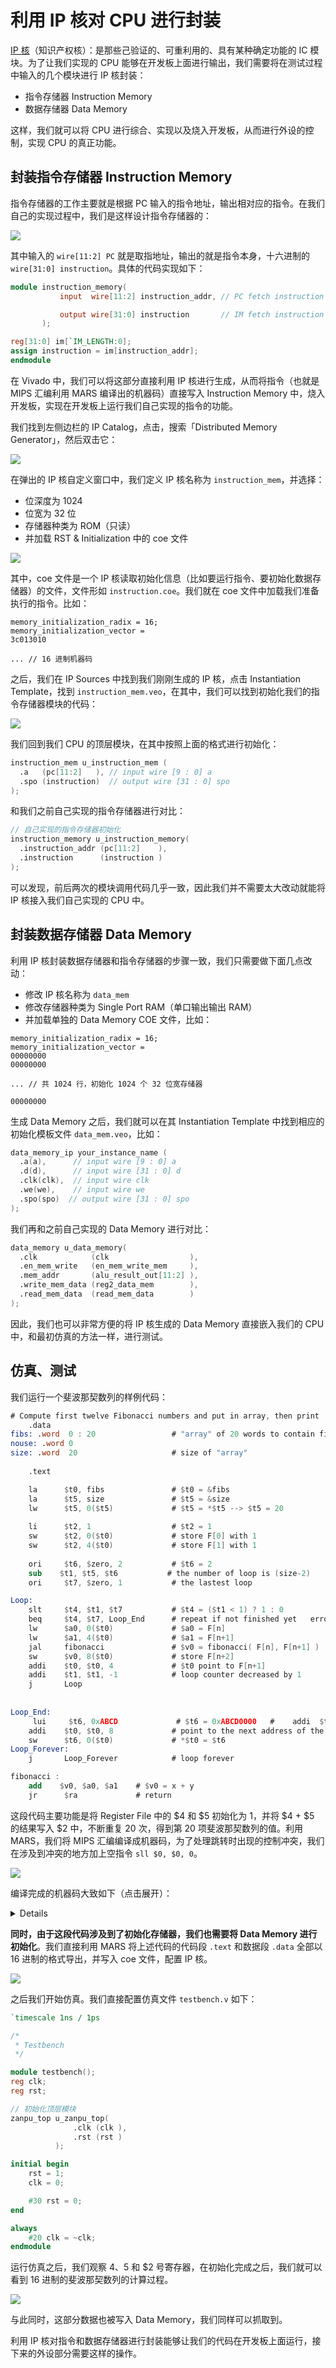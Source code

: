 # 利用 IP 核对 CPU 进行封装

[IP 核](https://china.xilinx.com/products/intellectual-property.html)（知识产权核）：是那些己验证的、可重利用的、具有某种确定功能的 IC 模块。为了让我们实现的 CPU 能够在开发板上面进行输出，我们需要将在测试过程中输入的几个模块进行 IP 核封装：

- 指令存储器 Instruction Memory
- 数据存储器 Data Memory

这样，我们就可以将 CPU 进行综合、实现以及烧入开发板，从而进行外设的控制，实现 CPU 的真正功能。

## 封装指令存储器 Instruction Memory

指令存储器的工作主要就是根据 PC 输入的指令地址，输出相对应的指令。在我们自己的实现过程中，我们是这样设计指令存储器的：

![](https://i.loli.net/2019/09/11/sVtQyuGh4nCpkLw.png)

其中输入的 `wire[11:2] PC` 就是取指地址，输出的就是指令本身，十六进制的 `wire[31:0] instruction`。具体的代码实现如下：

```verilog
module instruction_memory(
           input  wire[11:2] instruction_addr, // PC fetch instruction address

           output wire[31:0] instruction       // IM fetch instruction from register
       );

reg[31:0] im[`IM_LENGTH:0];
assign instruction = im[instruction_addr];
endmodule
```

在 Vivado 中，我们可以将这部分直接利用 IP 核进行生成，从而将指令（也就是 MIPS 汇编利用 MARS 编译出的机器码）直接写入 Instruction Memory 中，烧入开发板，实现在开发板上运行我们自己实现的指令的功能。

我们找到左侧边栏的 IP Catalog，点击，搜索「Distributed Memory Generator」，然后双击它：

![](https://i.loli.net/2019/09/11/2U8GNW7jMLtYTuZ.png)

在弹出的 IP 核自定义窗口中，我们定义 IP 核名称为 `instruction_mem`，并选择：

- 位深度为 1024
- 位宽为 32 位
- 存储器种类为 ROM（只读）
- 并加载 RST & Initialization 中的 coe 文件

![](https://i.loli.net/2019/09/11/bdgu3DmlZCTjq7p.png)

其中，coe 文件是一个 IP 核读取初始化信息（比如要运行指令、要初始化数据存储器）的文件，文件形如 `instruction.coe`。我们就在 coe 文件中加载我们准备执行的指令。比如：

```
memory_initialization_radix = 16;
memory_initialization_vector =
3c013010

... // 16 进制机器码
```

之后，我们在 IP Sources 中找到我们刚刚生成的 IP 核，点击 Instantiation Template，找到 `instruction_mem.veo`，在其中，我们可以找到初始化我们的指令存储器模块的代码：

![](https://i.loli.net/2019/09/11/eGZSsv9Bfxi1y2c.png)

我们回到我们 CPU 的顶层模块，在其中按照上面的格式进行初始化：

```verilog
instruction_mem u_instruction_mem (
  .a   (pc[11:2]   ), // input wire [9 : 0] a
  .spo (instruction)  // output wire [31 : 0] spo
);
```

和我们之前自己实现的指令存储器进行对比：

```verilog
// 自己实现的指令存储器初始化
instruction_memory u_instruction_memory(
  .instruction_addr (pc[11:2]    ),
  .instruction      (instruction )
);
```

可以发现，前后两次的模块调用代码几乎一致，因此我们并不需要太大改动就能将 IP 核接入我们自己实现的 CPU 中。

## 封装数据存储器 Data Memory

利用 IP 核封装数据存储器和指令存储器的步骤一致，我们只需要做下面几点改动：

- 修改 IP 核名称为 `data_mem`
- 修改存储器种类为 Single Port RAM（单口输出输出 RAM）
- 并加载单独的 Data Memory COE 文件，比如：

```
memory_initialization_radix = 16;
memory_initialization_vector =
00000000
00000000

... // 共 1024 行，初始化 1024 个 32 位宽存储器

00000000
```

生成 Data Memory 之后，我们就可以在其 Instantiation Template 中找到相应的初始化模板文件 `data_mem.veo`，比如：

```verilog
data_memory_ip your_instance_name (
  .a(a),      // input wire [9 : 0] a
  .d(d),      // input wire [31 : 0] d
  .clk(clk),  // input wire clk
  .we(we),    // input wire we
  .spo(spo)  // output wire [31 : 0] spo
);
```

我们再和之前自己实现的 Data Memory 进行对比：

```verilog
data_memory u_data_memory(
  .clk            (clk                  ),
  .en_mem_write   (en_mem_write_mem     ),
  .mem_addr       (alu_result_out[11:2] ),
  .write_mem_data (reg2_data_mem        ),
  .read_mem_data  (read_mem_data        )
);
```

因此，我们也可以非常方便的将 IP 核生成的 Data Memory 直接嵌入我们的 CPU 中，和最初仿真的方法一样，进行测试。

## 仿真、测试

我们运行一个斐波那契数列的样例代码：

```nasm
# Compute first twelve Fibonacci numbers and put in array, then print
    .data
fibs: .word  0 : 20                 # "array" of 20 words to contain fib values
nouse: .word 0
size: .word  20                     # size of "array" 
      
    .text

    la      $t0, fibs               # $t0 = &fibs
    la      $t5, size               # $t5 = &size
    lw      $t5, 0($t5)             # $t5 = *$t5 --> $t5 = 20
    
    li      $t2, 1                  # $t2 = 1 
    sw      $t2, 0($t0)             # store F[0] with 1
    sw      $t2, 4($t0)             # store F[1] with 1
    
    ori     $t6, $zero, 2           # $t6 = 2
    sub    $t1, $t5, $t6           # the number of loop is (size-2)
    ori     $t7, $zero, 1           # the lastest loop 

Loop:
    slt     $t4, $t1, $t7           # $t4 = ($t1 < 1) ? 1 : 0
    beq	    $t4, $t7, Loop_End      # repeat if not finished yet   error
    lw      $a0, 0($t0)             # $a0 = F[n]
    lw      $a1, 4($t0)             # $a1 = F[n+1]
    jal     fibonacci               # $v0 = fibonacci( F[n], F[n+1] )
    sw      $v0, 8($t0)             # store F[n+2]
    addi    $t0, $t0, 4             # $t0 point to F[n+1]
    addi    $t1, $t1, -1            # loop counter decreased by 1
	j       Loop
	
	
Loop_End:    
     lui     $t6, 0xABCD             # $t6 = 0xABCD0000   #    addi  $t6,$0,0xABCD#
    addi    $t0, $t0, 8             # point to the next address of the lastest fibonacci unit
    sw      $t6, 0($t0)             # *$t0 = $t6
Loop_Forever:
    j       Loop_Forever            # loop forever

fibonacci :
    add    $v0, $a0, $a1	# $v0 = x + y
    jr      $ra             # return
```

这段代码主要功能是将 Register File 中的 $4 和 $5 初始化为 1，并将 $4 + $5 的结果写入 $2 中，不断重复 20 次，得到第 20 项斐波那契数列的值。利用 MARS，我们将 MIPS 汇编编译成机器码，为了处理跳转时出现的控制冲突，我们在涉及到冲突的地方加上空指令 `sll $0, $0, 0`。

![](https://i.loli.net/2019/09/12/xchUlXLvkYfZGWm.png)

编译完成的机器码大致如下（点击展开）：

<details>

```
memory_initialization_radix=16;
memory_initialization_vector=
3c011001
00000000
00000000
00000000
00000000
00000000
34280000
3c011001
342d0054
8dad0000
240a0001
ad0a0000
ad0a0004
340e0002
01ae4822
340f0001
012f602a
00000000
00000000
00000000
00000000
00000000
118f000d
00000000
00000000
8d040000
8d050004
0c10002a
00000000
00000000
ad020008
21080004
2129ffff
08100010
00000000
00000000
3c0eabcd
21080008
ad0e0000
08100027
00000000
00000000
00851020
00000000
00000000
00000000
00000000
00000000
03e00008
```

</details>

**同时，由于这段代码涉及到了初始化存储器，我们也需要将 Data Memory 进行初始化**。我们直接利用 MARS 将上述代码的代码段 `.text` 和数据段 `.data` 全部以 16 进制的格式导出，并写入 coe 文件，配置 IP 核。

![](https://i.loli.net/2019/09/12/WQ6aqdm8oIPuihS.png)

之后我们开始仿真。我们直接配置仿真文件 `testbench.v` 如下：

```verilog
`timescale 1ns / 1ps

/*
 * Testbench
 */

module testbench();
reg clk;
reg rst;

// 初始化顶层模块
zanpu_top u_zanpu_top(
              .clk (clk ),
              .rst (rst )
          );

initial begin
    rst = 1;
    clk = 0;

    #30 rst = 0;
end

always
    #20 clk = ~clk;
endmodule

```

运行仿真之后，我们观察 $4、$5 和 $2 号寄存器，在初始化完成之后，我们就可以看到 16 进制的斐波那契数列的计算过程。

![](https://i.loli.net/2019/09/12/hFR97GfYeiTA8Cp.png)

与此同时，这部分数据也被写入 Data Memory，我们同样可以抓取到。

利用 IP 核对指令和数据存储器进行封装能够让我们的代码在开发板上面运行，接下来的外设部分需要这样的操作。
